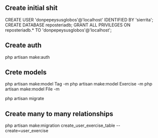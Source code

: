 ## Create initial shit

CREATE USER 'donpepeysusglobos'@'localhost' IDENTIFIED BY 'sierrita';
CREATE DATABASE reposteriadb;
GRANT ALL PRIVILEGES ON reposteriadb.* TO 'donpepeysusglobos'@'localhost';

## Create auth
php artisan make:auth

## Crete models

php artisan make:model Tag -m
php artisan make:model Exercise -m
php artisan make:model File -m

php artisan migrate

## Create many to many relationships

php artisan make:migration create_user_exercise_table --create=user_exercise



